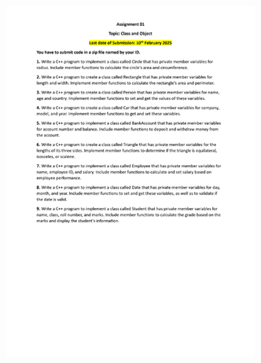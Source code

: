 <!-- <img src="media/Assignment 01 - Class and Object_page-0001.jpg" alt="Problem set 2"> -->

![Problem set 2](../LabReport2/media/Assignment%2001%20-%20Class%20and%20Object_page-0001.jpg)
